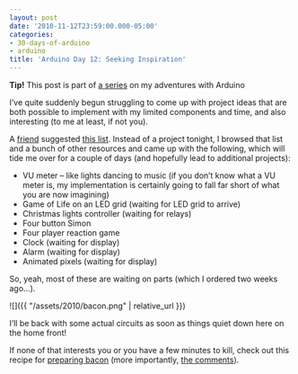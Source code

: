 ```yaml
---
layout: post
date: '2010-11-12T23:59:00.000-05:00'
categories:
- 30-days-of-arduino
- arduino
title: 'Arduino Day 12: Seeking Inspiration'
---
```


**Tip!** This post is part of [a series](/search/label/30-days-of-arduino/) on my adventures with Arduino

I’ve quite suddenly begun struggling to come up with project ideas that are both possible to implement with my limited components and time, and also interesting (to me at least, if not you). 

A [friend](http://twitter.com/#!/corsae/status/1655470213300224) suggested [this list](http://courses.cit.cornell.edu/ee476/FinalProjects/). Instead of a project tonight, I browsed that list and a bunch of other resources and came up with the following, which will tide me over for a couple of days (and hopefully lead to additional projects): 

* VU meter – like lights dancing to music (if you don’t know what a VU meter is, my implementation is certainly going to fall far short of what you are now imagining) 
* Game of Life on an LED grid (waiting for LED grid to arrive) 
* Christmas lights controller (waiting for relays) 
* Four button Simon 
* Four player reaction game 
* Clock (waiting for display) 
* Alarm (waiting for display) 
* Animated pixels (waiting for display)  


So, yeah, most of these are waiting on parts (which I ordered two weeks ago...).

![]({{ "/assets/2010/bacon.png" | relative_url }})

I’ll be back with some actual circuits as soon as things quiet down here on the home front!

If none of that interests you or you have a few minutes to kill, check out this recipe for [preparing bacon](http://www.foodnetwork.com/recipes/rachael-ray/late-night-bacon-recipe/reviews/index.html) (more importantly, [the comments](http://www.foodnetwork.com/recipes/rachael-ray/late-night-bacon-recipe/reviews/index.html)). 
